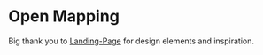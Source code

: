 # Open Mapping

Big thank you to [Landing-Page](https://github.com/tailwindtoolbox/Landing-Page) for design elements and inspiration.